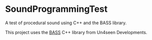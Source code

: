 # SoundProgrammingTest
A test of procedural sound using C++ and the BASS library.

This project uses the [BASS](https://www.un4seen.com/) C++ library from Un4seen Developments.
